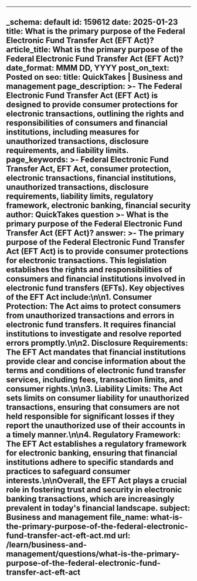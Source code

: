 
---
_schema: default
id: 159612
date: 2025-01-23
title: What is the primary purpose of the Federal Electronic Fund Transfer Act (EFT Act)?
article_title: What is the primary purpose of the Federal Electronic Fund Transfer Act (EFT Act)?
date_format: MMM DD, YYYY
post_on_text: Posted on
seo:
  title: QuickTakes | Business and management
  page_description: >-
    The Federal Electronic Fund Transfer Act (EFT Act) is designed to provide consumer protections for electronic transactions, outlining the rights and responsibilities of consumers and financial institutions, including measures for unauthorized transactions, disclosure requirements, and liability limits.
  page_keywords: >-
    Federal Electronic Fund Transfer Act, EFT Act, consumer protection, electronic transactions, financial institutions, unauthorized transactions, disclosure requirements, liability limits, regulatory framework, electronic banking, financial security
author: QuickTakes
question >-
    What is the primary purpose of the Federal Electronic Fund Transfer Act (EFT Act)?
answer: >-
    The primary purpose of the Federal Electronic Fund Transfer Act (EFT Act) is to provide consumer protections for electronic transactions. This legislation establishes the rights and responsibilities of consumers and financial institutions involved in electronic fund transfers (EFTs). Key objectives of the EFT Act include:\n\n1. **Consumer Protection**: The Act aims to protect consumers from unauthorized transactions and errors in electronic fund transfers. It requires financial institutions to investigate and resolve reported errors promptly.\n\n2. **Disclosure Requirements**: The EFT Act mandates that financial institutions provide clear and concise information about the terms and conditions of electronic fund transfer services, including fees, transaction limits, and consumer rights.\n\n3. **Liability Limits**: The Act sets limits on consumer liability for unauthorized transactions, ensuring that consumers are not held responsible for significant losses if they report the unauthorized use of their accounts in a timely manner.\n\n4. **Regulatory Framework**: The EFT Act establishes a regulatory framework for electronic banking, ensuring that financial institutions adhere to specific standards and practices to safeguard consumer interests.\n\nOverall, the EFT Act plays a crucial role in fostering trust and security in electronic banking transactions, which are increasingly prevalent in today's financial landscape.
subject: Business and management
file_name: what-is-the-primary-purpose-of-the-federal-electronic-fund-transfer-act-eft-act.md
url: /learn/business-and-management/questions/what-is-the-primary-purpose-of-the-federal-electronic-fund-transfer-act-eft-act
---

&nbsp;